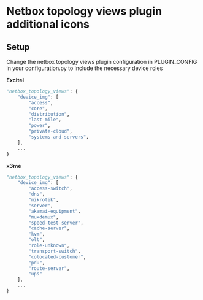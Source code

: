 # Netbox topology views plugin additional icons

## Setup

Change the netbox topology views plugin configuration in PLUGIN_CONFIG in your configuration.py
to include the necessary device roles

**Excitel**

```python
"netbox_topology_views": {
    "device_img": [
        "access",
        "core",
        "distribution",
        "last-mile",
        "power",
        "private-cloud",
        "systems-and-servers",
    ],
    ...
}
```

**x3me**

```python
"netbox_topology_views": {
    "device_img": [
        "access-switch",
        "dns",
        "mikrotik",
        "server",
        "akamai-equipment",
        "muxdemux",
        "speed-test-server",
        "cache-server",
        "kvm",
        "olt",
        "role-unknown",
        "transport-switch",
        "colocated-customer",
        "pdu",
        "route-server",
        "ups"
    ],
    ...
}
```

